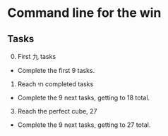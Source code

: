 # Command line for the win
## Tasks

0. First 九 tasks
 - Complete the first 9 tasks.

1. Reach חי completed tasks
- Complete the 9 next tasks, getting to 18 total.

3. Reach the perfect cube, 27
- Complete the 9 next tasks, getting to 27 total.
